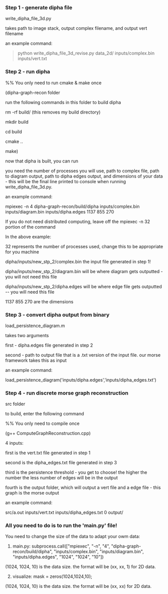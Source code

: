 ### Step 1 - generate dipha file

write_dipha_file_3d.py

takes path to image stack, output complex filename, and output vert filename

an example command:

> python write_dipha_file_3d_revise.py data_2d/ inputs/complex.bin inputs/vert.txt


### Step 2 - run dipha

%% You only need to run cmake & make once

(dipha-graph-recon folder

run the following commands in this folder to build dipha

rm -rf build/ (this removes my build directory)

mkdir build

cd build

cmake ..

make)

now that dipha is built, you can run

you need the number of processes you will use, path to complex file, path to diagram output, path to dipha edges output, and dimensions of your data - this will be the final line printed to console when running write_dipha_file_3d.py.

an example command:

mpiexec -n 4 dipha-graph-recon/build/dipha inputs/complex.bin inputs/diagram.bin inputs/dipha.edges 1137 855 270

If you do not need distributed computing, leave off the mpiexec -n 32 portion of the command

In the above example:

32 represents the number of processes used, change this to be appropriate for you machine

dipha/inputs/new_stp_2/complex.bin the input file generated in step 1!

dipha/inputs/new_stp_2/diagram.bin will be where diagram gets outputted - you will not need this file

dipha/inputs/new_stp_2/dipha.edges will be where edge file gets outputted -- you will need this file

1137 855 270 are the dimensions

### Step 3 - convert dipha output from binary

load_persistence_diagram.m

takes two arguments

first - dipha.edges file generated in step 2

second - path to output file that is a .txt version of the input file.  our morse framework takes this as input

an example command: 

load_persistence_diagram('inputs/dipha.edges','inputs/dipha_edges.txt')

### Step 4 - run discrete morse graph reconstruction

src folder

to build, enter the following command

%% You only need to compile once

(g++ ComputeGraphReconstruction.cpp)

4 inputs:

first is the vert.txt file generated in step 1

second is the dipha_edges.txt file generated in step 3

third is the persistence threshold - you get to choose! the higher the number the less number of edges will be in the output

fourth is the output folder, which will output a vert file and a edge file - this graph is the morse output

an example command:

src/a.out inputs/vert.txt inputs/dipha_edges.txt 0 output/

### All you need to do is to run the 'main.py' file!

You need to change the size of the data to adapt your owm data:

1) main.py: subprocess.call(["mpiexec", "-n", "4", "dipha-graph-recon/build/dipha", "inputs/complex.bin", "inputs/diagram.bin", "inputs/dipha.edges", "1024", "1024", "10"])

(1024, 1024, 10) is the data size. the format will be (xx, xx, 1) for 2D data.

2) visualize: mask = zeros(1024,1024,10);

(1024, 1024, 10) is the data size. the format will be (xx, xx) for 2D data.

